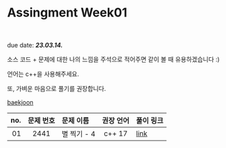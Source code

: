 # Assingment Week01
<br>

due date: ***23.03.14.***



소스 코드 + 문제에 대한 나의 느낌을 주석으로 적어주면 같이 볼 때 유용하겠습니다 :)

언어는 c++을 사용해주세요.

또, 가벼운 마음으로 풀기를 권장합니다.



[baekjoon](https://www.acmicpc.net/)

| no. | 문제 번호 | 문제 이름 | 권장 언어 |  풀이 링크 |
| ---: | :---: | :--- | :---: | :--- |
| 01 | 2441 | 별 찍기 - 4 | c++ 17 | [link](https://www.acmicpc.net/problem/2441) | 

